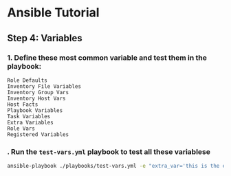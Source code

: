 # Ansible Tutorial

## Step 4: Variables

### 1. Define these most common variable and test them in the playbook:
```
Role Defaults
Inventory File Variables
Inventory Group Vars
Inventory Host Vars
Host Facts
Playbook Variables
Task Variables
Extra Variables
Role Vars
Registered Variables
```

### . Run the `test-vars.yml` playbook to test all these variablese
```sh
ansible-playbook ./playbooks/test-vars.yml -e "extra_var='this is the extra variable from command'"
```
